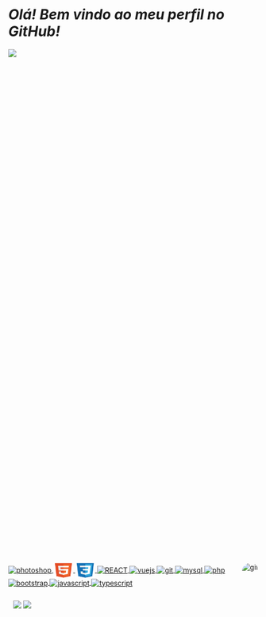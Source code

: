 # *Olá! Bem vindo ao meu perfil no GitHub!*

<div align="left" style="display: flex">
  <a href="https://github.com/italoSol">
  <img height="180em" position="center" src="https://github-readme-stats.vercel.app/api/top-langs/?username=italoSol&layout=compact&langs_count=7&theme=dark"/>
    
</div>
  
<div style="display: inline_block"<br>
  <div style=margin-top:999px><br>
  <img align="center" alt="photoshop" height="30" width="40" src="https://cdn.jsdelivr.net/gh/devicons/devicon/icons/photoshop/photoshop-line.svg" />
  <img align="center" alt="HTML" height="30" width="40" src="https://raw.githubusercontent.com/devicons/devicon/master/icons/html5/html5-original.svg">
  <img align="center" alt="CSS" height="30" width="40" src="https://raw.githubusercontent.com/devicons/devicon/master/icons/css3/css3-original.svg">
  <img align="center" alt="REACT" height="30" width="40" src="https://cdn.jsdelivr.net/gh/devicons/devicon/icons/react/react-original.svg" />
  <img align="center" alt="vuejs" height="30" width="40" src="https://cdn.jsdelivr.net/gh/devicons/devicon/icons/vuejs/vuejs-original.svg" />
  <img align="center" alt="git" height="30" width="40" src="https://cdn.jsdelivr.net/gh/devicons/devicon/icons/git/git-original.svg" />        
  <img align="right" alt="gif" height="180" style="border-radius:50px;" src="https://media.giphy.com/media/ZVik7pBtu9dNS/giphy.gif"> 
  <img align="center" alt="mysql" height="30" width="40" src="https://cdn.jsdelivr.net/gh/devicons/devicon/icons/mysql/mysql-original.svg" /> 
  <img align="center" alt="php" height="30" width="40" src="https://cdn.jsdelivr.net/gh/devicons/devicon/icons/php/php-original.svg" />
  <img align="center" alt="bootstrap" height="30" width="40" src="https://cdn.jsdelivr.net/gh/devicons/devicon/icons/bootstrap/bootstrap-original.svg" />
  <img align="center" alt="javascript" height="30" width="40" src="https://cdn.jsdelivr.net/gh/devicons/devicon/icons/javascript/javascript-original.svg" />
  <img align="center" alt="typescript" height="30" width="40" src="https://cdn.jsdelivr.net/gh/devicons/devicon/icons/typescript/typescript-original.svg" />
</div>

<div>
  <div style=margin:10px><br>
  <a href="https://www.linkedin.com/in/%C3%ADtalo-sol-b793241ba/" target="_blank"><img src="https://img.shields.io/badge/-LinkedIn-%230077B5?style=for-the-badge&logo=linkedin&logoColor=white" target="_blank"></a>
    <a href="mailto:italo.sol100@gamil.com" target="_blank"><img src="https://img.shields.io/badge/Gmail-D14836?style=for-the-badge&logo=gmail&logoColor=white" target="_blank"></a>
 </div>
